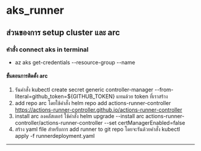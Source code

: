 # aks_runner
## ส่วนของการ setup cluster และ arc
### คำสั่ง connect aks in terminal 
* az aks get-credentials --resource-group <resource-group-name> --name <aks-cluster-name>
#### ขั้นตอนการติดตั้ง arc
1. รันคำสั่ง kubectl create secret generic controller-manager --from-literal=github_token=${GITHUB_TOKEN}  แทนด้วย token ที่เราสร้าง
2. add repo arc โดยใช้คำสั่ง helm repo add actions-runner-controller https://actions-runner-controller.github.io/actions-runner-controller
3. install arc ลงคลัสเตอร์ ใช้คำสั่ง helm upgrade --install arc actions-runner-controller/actions-runner-controller --set certManagerEnabled=false
4. สร้าง yaml file สำหรับการ add runner to git repo โดยจะรันด้วยคำสั่ง  kubectl apply -f runnerdeployment.yaml
---
